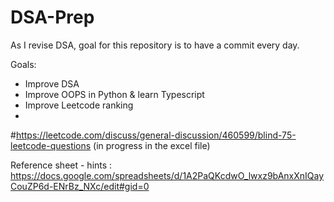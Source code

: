 # DSA-Prep
As I revise DSA, goal for this repository is to have a commit every day. 

Goals:
- Improve DSA
- Improve OOPS in Python & learn Typescript
- Improve Leetcode ranking
- 
#https://leetcode.com/discuss/general-discussion/460599/blind-75-leetcode-questions (in progress in the excel file)


Reference sheet - hints : https://docs.google.com/spreadsheets/d/1A2PaQKcdwO_lwxz9bAnxXnIQayCouZP6d-ENrBz_NXc/edit#gid=0